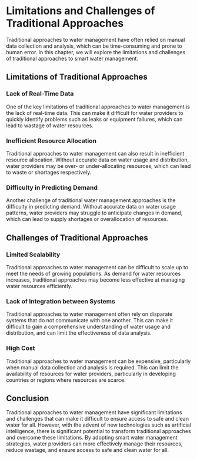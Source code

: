 Limitations and Challenges of Traditional Approaches
==========================================================================================

Traditional approaches to water management have often relied on manual data collection and analysis, which can be time-consuming and prone to human error. In this chapter, we will explore the limitations and challenges of traditional approaches to smart water management.

Limitations of Traditional Approaches
-------------------------------------

### Lack of Real-Time Data

One of the key limitations of traditional approaches to water management is the lack of real-time data. This can make it difficult for water providers to quickly identify problems such as leaks or equipment failures, which can lead to wastage of water resources.

### Inefficient Resource Allocation

Traditional approaches to water management can also result in inefficient resource allocation. Without accurate data on water usage and distribution, water providers may be over- or under-allocating resources, which can lead to waste or shortages respectively.

### Difficulty in Predicting Demand

Another challenge of traditional water management approaches is the difficulty in predicting demand. Without accurate data on water usage patterns, water providers may struggle to anticipate changes in demand, which can lead to supply shortages or overallocation of resources.

Challenges of Traditional Approaches
------------------------------------

### Limited Scalability

Traditional approaches to water management can be difficult to scale up to meet the needs of growing populations. As demand for water resources increases, traditional approaches may become less effective at managing water resources efficiently.

### Lack of Integration between Systems

Traditional approaches to water management often rely on disparate systems that do not communicate with one another. This can make it difficult to gain a comprehensive understanding of water usage and distribution, and can limit the effectiveness of data analysis.

### High Cost

Traditional approaches to water management can be expensive, particularly when manual data collection and analysis is required. This can limit the availability of resources for water providers, particularly in developing countries or regions where resources are scarce.

Conclusion
----------

Traditional approaches to water management have significant limitations and challenges that can make it difficult to ensure access to safe and clean water for all. However, with the advent of new technologies such as artificial intelligence, there is significant potential to transform traditional approaches and overcome these limitations. By adopting smart water management strategies, water providers can more effectively manage their resources, reduce wastage, and ensure access to safe and clean water for all.
